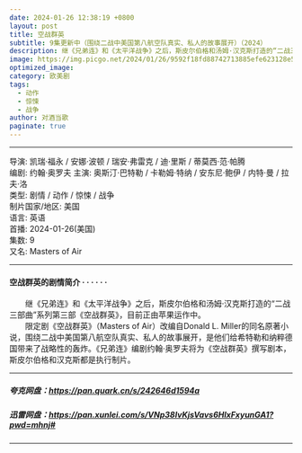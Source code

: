 ```yaml
---
date: 2024-01-26 12:38:19 +0800
layout: post
title: 空战群英
subtitle: 9集更新中（围绕二战中美国第八航空队真实、私人的故事展开）（2024）
description: 继《兄弟连》和《太平洋战争》之后，斯皮尔伯格和汤姆·汉克斯打造的“二战三部曲”系列第三部《空战群英》，目前正由苹果运作中。...
image: https://img.picgo.net/2024/01/26/9592f18fd88742713885efe623128e5f9d1a1150cdbc080b.webp
optimized_image:
category: 欧美剧
tags:
  - 动作
  - 惊悚
  - 战争
author: 对酒当歌
paginate: true
---
```


---

导演: 凯瑞·福永 / 安娜·波顿 / 瑞安·弗雷克 / 迪·里斯 / 蒂莫西·范·帕腾  
编剧: 约翰·奥罗夫
主演: 奥斯汀·巴特勒 / 卡勒姆·特纳 / 安东尼·鲍伊 / 内特·曼 / 拉夫·洛  
类型: 剧情 / 动作 / 惊悚 / 战争  
制片国家/地区: 美国  
语言: 英语  
首播: 2024-01-26(美国)  
集数: 9  
又名: Masters of Air  

---

#### 空战群英的剧情简介 · · · · · ·

　　继《兄弟连》和《太平洋战争》之后，斯皮尔伯格和汤姆·汉克斯打造的“二战三部曲”系列第三部《空战群英》，目前正由苹果运作中。  
　　限定剧《空战群英》（Masters of Air）改编自Donald L. Miller的同名原著小说，围绕二战中美国第八航空队真实、私人的故事展开，是他们给希特勒和纳粹德国带来了战略性的轰炸。《兄弟连》编剧约翰·奥罗夫将为《空战群英》撰写剧本，斯皮尔伯格和汉克斯都是执行制片。

---

##### 夸克网盘：<https://pan.quark.cn/s/242646d1594a>

##### 迅雷网盘：<https://pan.xunlei.com/s/VNp38IvKjsVavs6HlxFxyunGA1?pwd=mhnj#>

---
